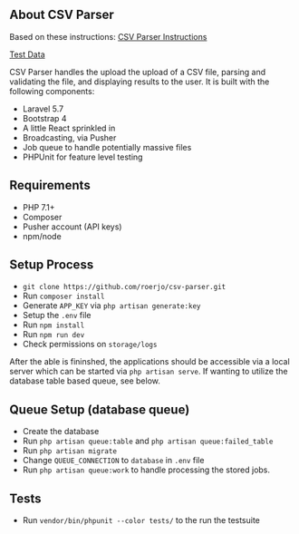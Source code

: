 ## About CSV Parser

Based on these instructions: [CSV Parser Instructions](https://docs.google.com/document/d/1w6eba_eCUcaelX0S8KF4SG3QNKNQ-Cfpb_PXEnju6hA/edit?usp=sharing)

[Test Data](https://raw.githubusercontent.com/roerjo/csv-parser/master/tests/test-data.csv)

CSV Parser handles the upload the upload of a CSV file, parsing and validating the file, and displaying results to the user. It is built with the following components:

- Laravel 5.7
- Bootstrap 4
- A little React sprinkled in
- Broadcasting, via Pusher
- Job queue to handle potentially massive files
- PHPUnit for feature level testing

## Requirements

- PHP 7.1+
- Composer
- Pusher account (API keys)
- npm/node

## Setup Process

- `git clone https://github.com/roerjo/csv-parser.git`
- Run `composer install`
- Generate `APP_KEY` via `php artisan generate:key`
- Setup the `.env` file
- Run `npm install`
- Run `npm run dev`
- Check permissions on `storage/logs`

After the able is fininshed, the applications should be accessible via a local server which can be started via `php artisan serve`. If wanting to utilize the database table based queue, see below.

## Queue Setup (database queue)

- Create the database
- Run `php artisan queue:table` and `php artisan queue:failed_table`
- Run `php artisan migrate`
- Change `QUEUE_CONNECTION` to `database` in `.env` file
- Run `php artisan queue:work` to handle processing the stored jobs.

## Tests

- Run `vendor/bin/phpunit --color tests/` to the run the testsuite
